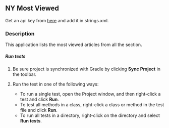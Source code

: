 NY Most Viewed
-

Get an api key from [here](https://developer.nytimes.com/signup) and add it in strings.xml.

### Description

This application lists the most viewed articles from all the section.


##### Run tests

1. Be sure project is synchronized with Gradle by clicking **Sync Project** in the toolbar.
2. Run the test in one of the following ways:

    * To run a single test, open the Project window, and then right-click a test and click **Run**.
    * To test all methods in a class, right-click a class or method in the test file and click **Run**.
    * To run all tests in a directory, right-click on the directory and select **Run tests**.
